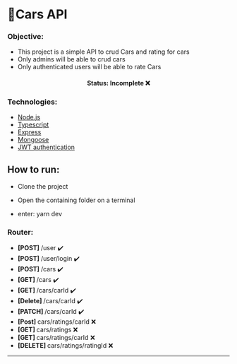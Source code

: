 # **🚗Cars API** 

### Objective:
- This project is a simple API to crud Cars and rating for cars
- Only admins will be able to crud cars
- Only authenticated users will be able to rate Cars

<h4 align="center"> 
	Status: Incomplete ❌
</h4>

### Technologies:
- [Node.js](https://nodejs.org/en/)
- [Typescript](https://www.typescriptlang.org/)
- [Express](https://expressjs.com/pt-br/)
- [Mongoose](https://mongoosejs.com/)
- [JWT authentication](https://jwt.io/)


## How to run:
- Clone the project
- Open the containing folder on a terminal

- enter: yarn dev

### Router:
- <b>[POST] </b> /user ✔️
- <b>[POST] </b> /user/login ✔️ 
- <b>[POST] </b> /cars ✔️
- <b>[GET] </b> /cars ✔️
- <b>[GET] </b> /cars/carId ✔️ 
- <b>[Delete] </b> /cars/carId ✔️
- <b>[PATCH] </b> /cars/carId ✔️ 
- <b>[Post] </b> cars/ratings/carId ❌
- <b>[GET] </b> cars/ratings ❌ 
- <b>[GET] </b> cars/ratings/carId ❌ 
- <b>[DELETE] </b> cars/ratings/ratingId ❌

------------------------------------------------------------------------------------



